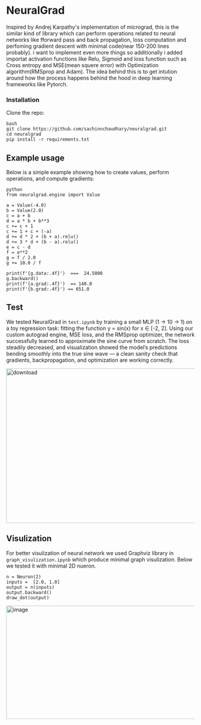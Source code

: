 # NeuralGrad
Inspired by Andrej Karpathy's implementation of micrograd, this is the similar kind of library which can perform operations related to neural networks like fforward pass and back propagation, loss computation and perfoming gradient descent with minimal code(near 150-200 lines probably). i want to implement even more things so additionally i added importat activation functions like Relu, Sigmoid and loss function such as Cross entropy and MSE(mean squere error) with Optimization algorithm(RMSprop and Adam). The idea behind this is to get intution around how the process happens behind the hood in deep learning frameworks like Pytorch. 

### Installation 
Clone the repo:

```
bash
git clone https://github.com/sachinnchaudhary/neuralgrad.git
cd neuralgrad
pip install -r requirements.txt
```


## Example usage

Below is a simple example showing how to create values, perform operations, and compute gradients:

```
python
from neuralgrad.engine import Value

a = Value(-4.0)
b = Value(2.0)
c = a + b
d = a * b + b**3
c += c + 1
c += 1 + c + (-a)
d += d * 2 + (b + a).relu()
d += 3 * d + (b - a).relu()
e = c - d
f = e**2
g = f / 2.0
g += 10.0 / f

print(f'{g.data:.4f}')  ===  24.5000
g.backward()
print(f'{a.grad:.4f}')  == 140.0
print(f'{b.grad:.4f}') == 651.0
```

## Test
We tested NeuralGrad in `test.ipynb` by training a small MLP (1 → 10 → 1) on a toy regression task: fitting the function y = sin(x) for x ∈ [-2, 2]. Using our custom autograd engine, MSE loss, and the RMSprop optimizer, the network successfully learned to approximate the sine curve from scratch. The loss steadily decreased, and visualization showed the model’s predictions bending smoothly into the true sine wave — a clean sanity check that gradients, backpropagation, and optimization are working correctly.

<img width="568" height="413" alt="download" src="https://github.com/user-attachments/assets/b16bc470-da6d-4d7c-b8a6-bd045ca41ceb" />

## Visulization
For better visulization of neural network we used Graphviz library in `graph_visulization.ipynb` which produce minimal graph visulization. Below we tested it with minimal 2D nueron.
```
n = Neuron(2)
inputs =  [2.0, 1.0]
output = n(inputs)
output.backward()
draw_dot(output)
```
<img width="1869" height="303" alt="image" src="https://github.com/user-attachments/assets/1777eb4f-102e-433c-a99a-17f76c63a827" />

